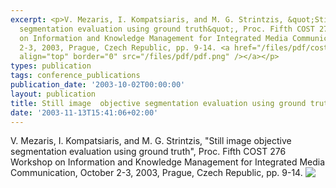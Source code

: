 ```yaml
---
excerpt: <p>V. Mezaris, I. Kompatsiaris, and M. G. Strintzis, &quot;Still image objective
  segmentation evaluation using ground truth&quot;, Proc. Fifth COST 276 Workshop
  on Information and Knowledge Management for Integrated Media Communication, October
  2-3, 2003, Prague, Czech Republic, pp. 9-14. <a href="/files/pdf/cost276_5.pdf"><img
  align="top" border="0" src="/files/pdf/pdf.png" /></a></p>
types: publication
tags: conference_publications
publication_date: '2003-10-02T00:00:00'
layout: publication
title: Still image  objective segmentation evaluation using ground truth
date: '2003-11-13T15:41:06+02:00'
---
```

<p>V. Mezaris, I. Kompatsiaris, and M. G. Strintzis, &quot;Still image objective segmentation evaluation using ground truth&quot;, Proc. Fifth COST 276 Workshop on Information and Knowledge Management for Integrated Media Communication, October 2-3, 2003, Prague, Czech Republic, pp. 9-14. <a href="/files/pdf/cost276_5.pdf"><img align="top" border="0" src="/files/pdf/pdf.png" /></a></p>
